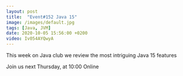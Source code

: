 ```yaml
---
layout: post
title:  "Event#152 Java 15"
image: /images/default.jpg
tags: [Java, JVM]
date: 2020-10-05 15:56:00 +0200
video: Iv054AYQwyA
---
```


This week on Java club we review the most intriguing Java 15 features![]()

Join us next Thursday, at 10:00 Online
